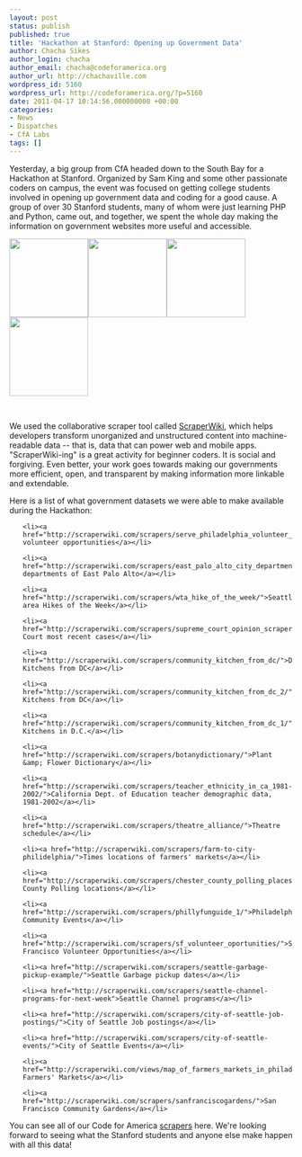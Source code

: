 ```yaml
---
layout: post
status: publish
published: true
title: 'Hackathon at Stanford: Opening up Government Data'
author: Chacha Sikes
author_login: chacha
author_email: chacha@codeforamerica.org
author_url: http://chachaville.com
wordpress_id: 5160
wordpress_url: http://codeforamerica.org/?p=5160
date: 2011-04-17 10:14:56.000000000 +00:00
categories:
- News
- Dispatches
- CfA Labs
tags: []
---
```

Yesterday, a big group from CfA headed down to the South Bay for a Hackathon at Stanford. Organized by Sam King and some other passionate coders on campus, the event was focused on getting college students involved in opening up government data and coding for a good cause. A group of over 30 Stanford students, many of whom were just learning PHP and Python, came out, and together, we spent the whole day making the information on government websites more useful and accessible.



<a href="http://codeforamerica.org/wp-content/uploads/2011/04/stanford-3.jpeg"><img src="http://codeforamerica.org/wp-content/uploads/2011/04/stanford-3.jpeg" alt="" title="stanford 3" width="140px" class="alignleft size-full wp-image-5179" /></a><a href="http://codeforamerica.org/wp-content/uploads/2011/04/stanford-1.jpeg"><img src="http://codeforamerica.org/wp-content/uploads/2011/04/stanford-1.jpeg" alt="" title="IMG_4363" width="140px" class="alignleft size-full wp-image-5181" /></a><a href="http://codeforamerica.org/wp-content/uploads/2011/04/stanford-4.jpeg"><img src="http://codeforamerica.org/wp-content/uploads/2011/04/stanford-4.jpeg" alt="" title="IMG_4368" width="140px" class="alignleft size-full wp-image-5178" /></a><a href="http://codeforamerica.org/wp-content/uploads/2011/04/stanford-2.jpeg"><img src="http://codeforamerica.org/wp-content/uploads/2011/04/stanford-2.jpeg" alt="" title="IMG_4353" width="140px" class="alignleft size-full wp-image-5180" /></a>



<br />

We used the collaborative scraper tool called <a href="http://scraperwiki.com">ScraperWiki</a>, which helps developers transform unorganized and unstructured content into machine-readable data -- that is, data that can power web and mobile apps. "ScraperWiki-ing" is a great activity for beginner coders. It is social and forgiving. Even better, your work goes towards making our governments more efficient, open, and transparent by making information more linkable and extendable.

<!--more-->

Here is a list of what government datasets we were able to make available during the Hackathon:

<ul>

	<li><a href="http://scraperwiki.com/scrapers/serve_philadelphia_volunteer_opportunities/">Philadelphia volunteer opportunities</a></li>

	<li><a href="http://scraperwiki.com/scrapers/east_palo_alto_city_departments/">City departments of East Palo Alto</a></li>

	<li><a href="http://scraperwiki.com/scrapers/wta_hike_of_the_week/">Seattle-area Hikes of the Week</a></li>

	<li><a href="http://scraperwiki.com/scrapers/supreme_court_opinion_scraper/">Supreme Court most recent cases</a></li>

	<li><a href="http://scraperwiki.com/scrapers/community_kitchen_from_dc/">Devney/Community Kitchens from DC</a></li>

	<li><a href="http://scraperwiki.com/scrapers/community_kitchen_from_dc_2/">Elise/Community Kitchens from DC</a></li>

	<li><a href="http://scraperwiki.com/scrapers/community_kitchen_from_dc_1/">Chach/Community Kitchens in D.C.</a></li>

	<li><a href="http://scraperwiki.com/scrapers/botanydictionary/">Plant &amp; Flower Dictionary</a></li>

	<li><a href="http://scraperwiki.com/scrapers/teacher_ethnicity_in_ca_1981-2002/">California Dept. of Education teacher demographic data, 1981-2002</a></li>

	<li><a href="http://scraperwiki.com/scrapers/theatre_alliance/">Theatre schedule</a></li>

	<li><a href="http://scraperwiki.com/scrapers/farm-to-city-philidelphia/">Times locations of farmers' markets</a></li>

	<li><a href="http://scraperwiki.com/scrapers/chester_county_polling_places/">Chester County Polling locations</a></li>

	<li><a href="http://scraperwiki.com/scrapers/phillyfunguide_1/">Philadelphia Community Events</a></li>

	<li><a href="http://scraperwiki.com/scrapers/sf_volunteer_oportunities/">San Francisco Volunteer Opportunities</a></li>

	<li><a href="http://scraperwiki.com/scrapers/seattle-garbage-pickup-example/">Seattle Garbage pickup dates</a></li>

	<li><a href="http://scraperwiki.com/scrapers/seattle-channel-programs-for-next-week">Seattle Channel programs</a></li>

	<li><a href="http://scraperwiki.com/scrapers/city-of-seattle-job-postings/">City of Seattle Job postings</a></li>

	<li><a href="http://scraperwiki.com/scrapers/city-of-seattle-events/">City of Seattle Events</a></li>

	<li><a href="http://scraperwiki.com/views/map_of_farmers_markets_in_philadelphia/">Philadelphia Farmers' Markets</a></li>

	<li><a href="http://scraperwiki.com/scrapers/sanfranciscogardens/">San Francisco Community Gardens</a></li>

</ul>



You can see all of our Code for America <a href="http://scraperwiki.com/tags/codeforamerica">scrapers</a> here. We're looking forward to seeing what the Stanford students and anyone else make happen with all this data!
